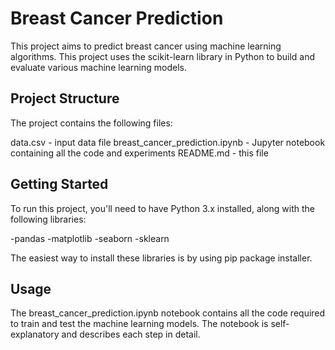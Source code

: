# Breast Cancer Prediction
This project aims to predict breast cancer using machine learning algorithms. This project uses the scikit-learn library in Python to build and evaluate various machine learning models.

## Project Structure
The project contains the following files:

data.csv - input data file
breast_cancer_prediction.ipynb - Jupyter notebook containing all the code and experiments
README.md - this file
## Getting Started
To run this project, you'll need to have Python 3.x installed, along with the following libraries:

-pandas
-matplotlib
-seaborn
-sklearn

The easiest way to install these libraries is by using pip package installer.
## Usage
The breast_cancer_prediction.ipynb notebook contains all the code required to train and test the machine learning models. The notebook is self-explanatory and describes each step in detail.
